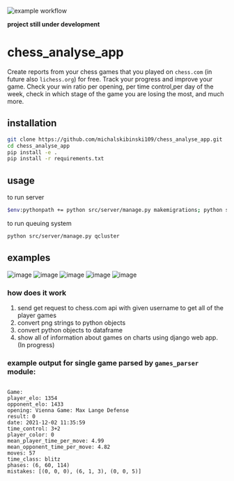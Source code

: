 ![example workflow](https://github.com/michalskibinski109/chess_analyse_app/actions/workflows/python-app.yml/badge.svg)

**project still under development**

# chess_analyse_app

Create reports from your chess games that you played on `chess.com` (in future also `lichess.org`) for free. Track your progress and improve your game. Check your win ratio per opening,
per time control,per day of the week, check in which stage of the game you are losing the most, and much more.

## installation

```bash
git clone https://github.com/michalskibinski109/chess_analyse_app.git
cd chess_analyse_app
pip install -e .
pip install -r requirements.txt
```

## usage

to run server

```bash
$env:pythonpath += python src/server/manage.py makemigrations; python src/server/manage.py migrate; python src/server/manage.py runserver
```

to run queuing system

```bash
python src/server/manage.py qcluster
```

## examples
![image](https://user-images.githubusercontent.com/77834536/199267740-acb1cbb4-ffbb-4cf8-97fb-23c199e91621.png)
![image](https://user-images.githubusercontent.com/77834536/199268054-d3fbb50d-da08-44b3-a81c-1e98cc2812db.png)
![image](https://user-images.githubusercontent.com/77834536/199268106-5f8f5264-4309-4e69-a57d-e95773fe332e.png)
![image](https://user-images.githubusercontent.com/77834536/199268132-2263e22c-d170-4edc-8f28-a145c66b5106.png)
![image](https://user-images.githubusercontent.com/77834536/199268209-236ae7b8-0dd8-4075-8442-25338a8cd8a1.png)

### how does it work

1. send get request to chess.com api with given username to get all of the player games
2. convert png strings to python objects
3. convert python objects to dataframe
4. show all of information about games on charts using django web app. (In progress)

### example output for single game parsed by `games_parser` module:

```

Game:
player_elo: 1354
opponent_elo: 1433
opening: Vienna Game: Max Lange Defense
result: 0
date: 2021-12-02 11:35:59
time_control: 3+2
player_color: 0
mean_player_time_per_move: 4.99
mean_opponent_time_per_move: 4.82
moves: 57
time_class: blitz
phases: (6, 60, 114)
mistakes: [(0, 0, 0), (6, 1, 3), (0, 0, 5)]

```
